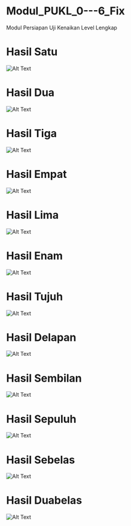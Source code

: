 # Modul_PUKL_0---6_Fix
Modul Persiapan Uji Kenaikan Level Lengkap
# Hasil Satu
![Alt Text](https://github.com/Fatan169/Modul_PUKL_0---6_Fix/blob/master/HasilScreenshot/Login%20-%20Google%20Chrome%204_2_2020%208_56_30%20PM.png "Hasil Satu")
# Hasil Dua
![Alt Text](https://github.com/Fatan169/Modul_PUKL_0---6_Fix/blob/master/HasilScreenshot/Login%20-%20Google%20Chrome%204_2_2020%208_55_26%20PM.png "Hasil Dua")
# Hasil Tiga
![Alt Text](https://github.com/Fatan169/Modul_PUKL_0---6_Fix/blob/master/HasilScreenshot/Login%20-%20Google%20Chrome%204_2_2020%208_55_11%20PM.png
 "Hasil Tiga")
# Hasil Empat
![Alt Text](https://github.com/Fatan169/Modul_PUKL_0---6_Fix/blob/master/HasilScreenshot/Login%20-%20Google%20Chrome%204_2_2020%208_54_59%20PM.png "Hasil Empat")
# Hasil Lima
![Alt Text](https://github.com/Fatan169/Modul_PUKL_0---6_Fix/blob/master/HasilScreenshot/Login%20-%20Google%20Chrome%204_2_2020%208_54_48%20PM.png "Hasil Lima")
# Hasil Enam
![Alt Text](https://github.com/Fatan169/Modul_PUKL_0---6_Fix/blob/master/HasilScreenshot/Login%20-%20Google%20Chrome%204_2_2020%208_54_25%20PM.png "Hasil Enam")
# Hasil Tujuh
![Alt Text](https://github.com/Fatan169/Modul_PUKL_0---6_Fix/blob/master/HasilScreenshot/Login%20-%20Google%20Chrome%204_2_2020%208_54_20%20PM.png "Hasil Tujuh")
# Hasil Delapan
![Alt Text](https://github.com/Fatan169/Modul_PUKL_0---6_Fix/blob/master/HasilScreenshot/Login%20-%20Google%20Chrome%204_2_2020%208_53_47%20PM.png "Hasil Delapan")
# Hasil Sembilan
![Alt Text](https://github.com/Fatan169/Modul_PUKL_0---6_Fix/blob/master/HasilScreenshot/Login%20-%20Google%20Chrome%204_2_2020%208_53_41%20PM.png "Hasil Sembilan")
# Hasil Sepuluh
![Alt Text](https://github.com/Fatan169/Modul_PUKL_0---6_Fix/blob/master/HasilScreenshot/Login%20-%20Google%20Chrome%204_2_2020%208_53_34%20PM.png "Hasil Sepuluh")
# Hasil Sebelas
![Alt Text](https://github.com/Fatan169/Modul_PUKL_0---6_Fix/blob/master/HasilScreenshot/Login%20-%20Google%20Chrome%204_2_2020%208_53_26%20PM.png "Hasil Sebelas")
# Hasil Duabelas
![Alt Text](https://github.com/Fatan169/Modul_PUKL_0---6_Fix/blob/master/HasilScreenshot/Login%20-%20Google%20Chrome%204_2_2020%208_53_17%20PM.png "Hasil Duabelas")
